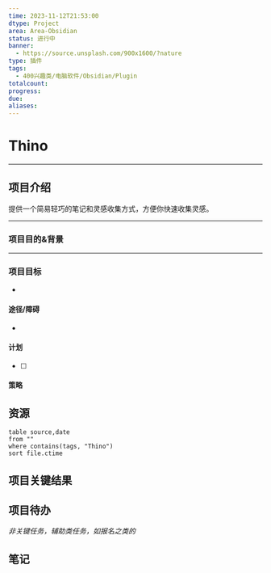 ```yaml
---
time: 2023-11-12T21:53:00
dtype: Project
area: Area-Obsidian
status: 进行中
banner:
  - https://source.unsplash.com/900x1600/?nature
type: 插件
tags:
  - 400兴趣类/电脑软件/Obsidian/Plugin
totalcount: 
progress: 
due: 
aliases:
---
```

# Thino

---
## 项目介绍
提供一个简易轻巧的笔记和灵感收集方式，方便你快速收集灵感。

---
### 项目目的&背景


---
### 项目目标
- 

#### 途径/障碍
- 
 
#### 计划
- [ ] 

#### 策略


## 资源
```dataview
table source,date
from ""   
where contains(tags, "Thino")
sort file.ctime
```

## 项目关键结果


## 项目待办

*非关键任务，辅助类任务，如报名之类的*


## 笔记
